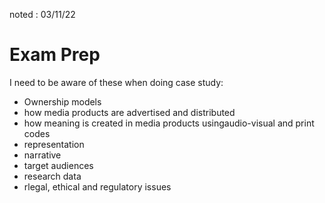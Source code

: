 noted : 03/11/22

# Exam Prep

I need to be aware of these when doing case study:

- Ownership models
- how media products are advertised and distributed
- how meaning is created in media products usingaudio-visual and print codes
- representation
- narrative
- target audiences
- research data
- rlegal, ethical and regulatory issues
